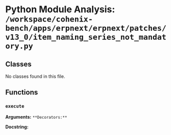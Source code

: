 # Python Module Analysis: `/workspace/cohenix-bench/apps/erpnext/erpnext/patches/v13_0/item_naming_series_not_mandatory.py`

## Classes

No classes found in this file.


## Functions

### `execute`
**Arguments:** ``
**Decorators:** ``

**Docstring:**
```

```

